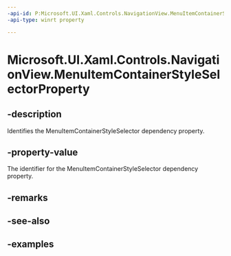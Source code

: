 ```yaml
---
-api-id: P:Microsoft.UI.Xaml.Controls.NavigationView.MenuItemContainerStyleSelectorProperty
-api-type: winrt property

---
```

<!-- Property syntax.
public DependencyProperty MenuItemContainerStyleSelectorProperty { get; }
-->

# Microsoft.UI.Xaml.Controls.NavigationView.MenuItemContainerStyleSelectorProperty


## -description

Identifies the MenuItemContainerStyleSelector dependency property.


## -property-value

The identifier for the MenuItemContainerStyleSelector dependency property.


## -remarks


## -see-also


## -examples


